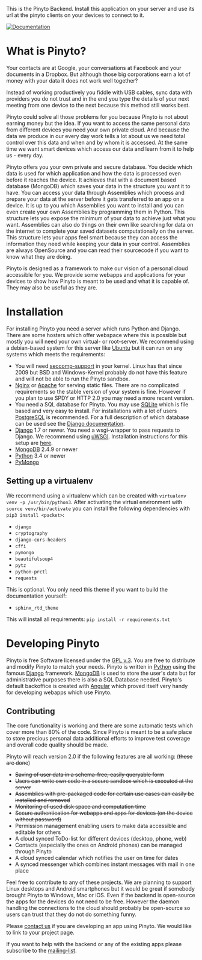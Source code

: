 This is the Pinyto Backend. Install this application on your server and use its url at the pinyto
clients on your devices to connect to it.

[![Documentation](https://readthedocs.org/projects/pinytocloud/badge/?version=latest "go to the documentation")](http://pinytocloud.readthedocs.org/en/latest/index.html)

What is Pinyto?
===============

Your contacts are at Google, your conversations at Facebook and your documents in a Dropbox. But 
although those big corporations earn a lot of money with your data it does not work well together?

Instead of working productively you fiddle with USB cables, sync data with providers you do not trust 
and in the end you type the details of your next meeting from one device to the next because this 
method still works best.

Pinyto could solve all those problems for you because Pinyto is not about earning money but the idea. 
If you want to access the same personal data from different devices you need your own private cloud. 
And because the data we produce in our every day work tells a lot about us we need total control over 
this data and when and by whom it is accessed. At the same time we want smart devices which access our 
data and learn from it to help us - every day.

Pinyto offers you your own private and secure database. You decide which data is used for which 
application and how the data is processed even before it reaches the device. It achieves that with a 
document based database (MongoDB) which saves your data in the structure you want it to have. You can 
access your data through Assemblies which process and prepare your data at the server before it gets 
transferred to an app on a device. It is up to you which Assemblies you want to install and you can 
even create your own Assemblies by programming them in Python. This structure lets you expose the 
minimum of your data to achieve just what you want. Assemblies can also do things on their own like 
searching for data on the internet to complete your saved datasets computationally on the server. 
This structure lets your apps feel smart because they can access the information they need while 
keeping your data in your control. Assemblies are always OpenSource and you can read their 
sourcecode if you want to know what they are doing.

Pinyto is designed as a framework to make our vision of a personal cloud accessible for you. We 
provide some webapps and applications for your devices to show how Pinyto is meant to be used and 
what it is capable of. They may also be useful as they are.

Installation
============

For installing Pinyto you need a server which runs Python and Django. There are some hosters which 
offer webspace where this is possible but mostly you will need your own virtual- or root-server. 
We recommend using a debian-based system for this server like [Ubuntu](http://www.ubuntu.com/) but 
it can run on any systems which meets the requirements:

* You will need [seccomp-support](https://en.wikipedia.org/wiki/Seccomp) in your kernel. Linux has 
  that since 2009 but BSD and Windows-Kernel probably do not have this feature and will not be able 
  to run the Pinyto sandbox.
* [Nginx](http://nginx.org/) or [Apache](http://httpd.apache.org/) for serving static files. There 
  are no complicated requirements so the stable version of your system is fine. However if you plan 
  to use SPDY or HTTP 2.0 you may need a more recent version.
* You need a SQL database for Pinyto. You may use [SQLite](http://www.sqlite.org/) which is file 
  based and very easy to install. For installations with a lot of users 
  [PostgreSQL](http://www.postgresql.org/) is recommended. For a full description of which database 
  can be used see the [Django documentation](https://docs.djangoproject.com/en/1.6/ref/databases/).
* [Django](https://www.djangoproject.com/download/) 1.7 or newer. You need a wsgi-wrapper to pass 
  requests to Django. We recommend using [uWSGI](http://projects.unbit.it/uwsgi/). Installation 
  instructions for this setup are 
  [here](https://docs.djangoproject.com/en/1.6/howto/deployment/wsgi/uwsgi/).
* [MongoDB](http://www.mongodb.org/) 2.4.9 or newer
* [Python](https://www.python.org/) 3.4 or newer
* [PyMongo](http://api.mongodb.org/python/current/installation.html)

Setting up a virtualenv
-----------------------
We recommend using a virtualenv which can be created with ``virtualenv venv -p /usr/bin/python3``. 
After activating the virtual environment with ``source venv/bin/activate`` you can install the
following dependencies with ``pip3 install <packet>``:

* `django`
* `cryptography`
* `django-cors-headers`
* `cffi`
* `pymongo`
* `beautifulsoup4`
* `pytz`
* `python-prctl`
* `requests`

This is optional. You only need this theme if you want to build the documentation yourself:

* `sphinx_rtd_theme`

This will install all requirements: ``pip install -r requirements.txt``

Developing Pinyto
=================

Pinyto is free Software licensed under the [GPL v.3](http://www.gnu.org/copyleft/gpl.html). You 
are free to distribute and modify Pinyto to match your needs. Pinyto is written in 
[Python](https://www.python.org/) using the famous [Django](https://www.djangoproject.com/) 
framework. [MongoDB](http://www.mongodb.org/) is used to store the user's data but for 
administrative purposes there is also a SQL Database needed. Pinyto's default backoffice is 
created with [Angular](https://angularjs.org/) which proved itself very handy for developing 
webapps which use Pinyto.

Contributing
------------

The core functionality is working and there are some automatic tests which cover more than 80% of 
the code. Since Pinyto is meant to be a safe place to store precious personal data additional efforts 
to improve test coverage and overall code quality should be made.

Pinyto will reach version 2.0 if the following features are all working: (~~those are done~~)

* ~~Saving of user data in a schema-free, easily queryable form~~
* ~~Users can write own code in a secure sandbox which is executed at the server~~
* ~~Assemblies with pre-packaged code for certain use cases can easily be installed and removed~~
* ~~Monitoring of used disk space and computation time~~
* ~~Secure authentication for webapps and apps for devices (on the device without password)~~
* Permission management enabling users to make data accessible and editable for others
* A cloud synced ToDo-list for different devices (desktop, phone, web)
* Contacts (especially the ones on Android phones) can be managed through Pinyto
* A cloud synced calendar which notifies the user on time for dates
* A synced messenger which combines instant messages with mail in one place

Feel free to contribute to any of these projects. We are planning to support Linux desktops and 
Android smartphones but it would be great if somebody brought Pinyto to Windows, Mac or iOS. Even if 
the backend is open-source the apps for the devices do not need to be free. However the daemon 
handling the connections to the cloud should probably be open-source so users can trust that they do 
not do something funny.

Please [contact us](mailto:jonny@pinyto.de) if you are developing an app using Pinyto. We would like 
to link to your project page.

If you want to help with the backend or any of the existing apps please subscribe to the 
[mailing-list](http://lists.pinyto.de/mailman/listinfo/pinyto).
